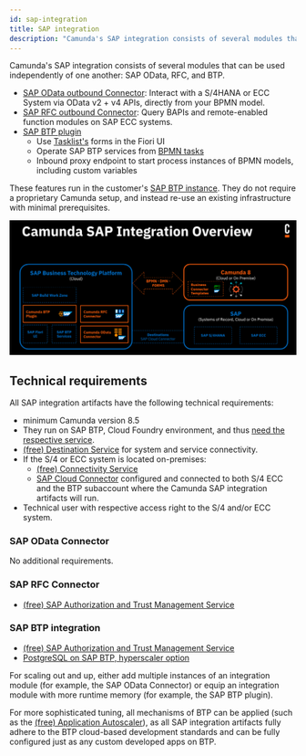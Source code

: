 ```yaml
---
id: sap-integration
title: SAP integration
description: "Camunda's SAP integration consists of several modules that can be used independently of one another: SAP OData, RFC, and BTP."
---
```


Camunda's SAP integration consists of several modules that can be used independently of one another: SAP OData, RFC, and BTP.

- [SAP OData outbound Connector](./odata-connector.md): Interact with a S/4HANA or ECC System via OData v2 + v4 APIs, directly from your BPMN model.
- [SAP RFC outbound Connector](./rfc-connector.md): Query BAPIs and remote-enabled function modules on SAP ECC systems.
- [SAP BTP plugin](./btp-plugin.md)
  - Use [Tasklist's](/components/tasklist/introduction-to-tasklist.md) forms in the Fiori UI
  - Operate SAP BTP services from [BPMN tasks](/components/modeler/bpmn/bpmn.md)
  - Inbound proxy endpoint to start process instances of BPMN models, including custom variables

These features run in the customer's [SAP BTP instance](https://www.sap.com/products/technology-platform.html). They do not require a proprietary Camunda setup, and instead re-use an existing infrastructure with minimal prerequisites.

![SAP integration overview](./img/sap-integration-overview.png)

## Technical requirements

All SAP integration artifacts have the following technical requirements:

- minimum Camunda version 8.5
- They run on SAP BTP, Cloud Foundry environment, and thus [need the respective service](https://discovery-center.cloud.sap/serviceCatalog/cloud-foundry-runtime?region=all).
- [(free) Destination Service](https://discovery-center.cloud.sap/serviceCatalog/destination?region=all&service_plan=lite&commercialModel=btpea) for system and service connectivity.
- If the S/4 or ECC system is located on-premises:
  - [(free) Connectivity Service](https://discovery-center.cloud.sap/serviceCatalog/connectivity-service?region=all)
  - [SAP Cloud Connector](https://help.sap.com/docs/connectivity/sap-btp-connectivity-cf/cloud-connector) configured and connected to both S/4 ECC and the BTP subaccount where the Camunda SAP integration artifacts will run.
- Technical user with respective access right to the S/4 and/or ECC system.

### SAP OData Connector

No additional requirements.

### SAP RFC Connector

- [(free) SAP Authorization and Trust Management Service](https://discovery-center.cloud.sap/serviceCatalog/authorization-and-trust-management-service?region=all)

### SAP BTP integration

- [(free) SAP Authorization and Trust Management Service](https://discovery-center.cloud.sap/serviceCatalog/authorization-and-trust-management-service?region=all)
- [PostgreSQL on SAP BTP, hyperscaler option](https://discovery-center.cloud.sap/serviceCatalog/postgresql-hyperscaler-option?region=all)

For scaling out and up, either add multiple instances of an integration module (for example, the SAP OData Connector) or equip an integration module with more runtime memory (for example, the SAP BTP plugin).

For more sophisticated tuning, all mechanisms of BTP can be applied (such as the [(free) Application Autoscaler](https://discovery-center.cloud.sap/serviceCatalog/application-autoscaler?service_plan=standard&region=all&commercialModel=btpea)), as all SAP integration artifacts fully adhere to the BTP cloud-based development standards and can be fully configured just as any custom developed apps on BTP.
